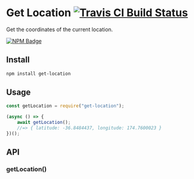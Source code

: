 # Get Location [![Travis CI Build Status](https://img.shields.io/travis/com/Richienb/get-location/master.svg?style=for-the-badge)](https://travis-ci.com/Richienb/get-location)

Get the coordinates of the current location.

[![NPM Badge](https://nodei.co/npm/get-location.png)](https://npmjs.com/package/get-location)

## Install

```sh
npm install get-location
```

## Usage

```js
const getLocation = require("get-location");

(async () => {
	await getLocation();
	//=> { latitude: -36.8484437, longitude: 174.7600023 }
})();
```

## API

### getLocation()
